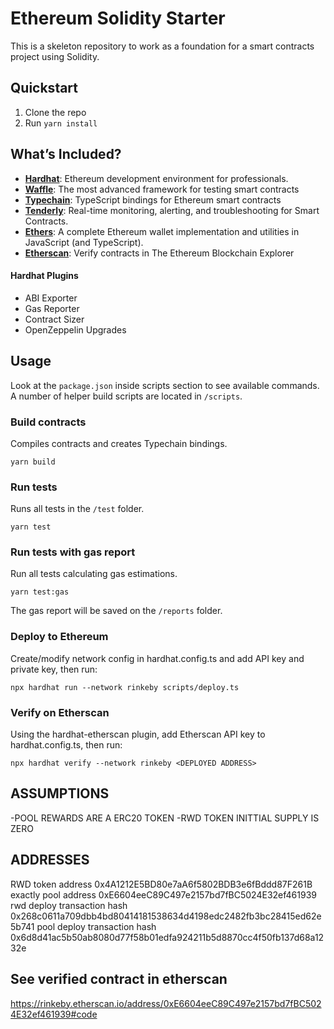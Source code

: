 # Ethereum Solidity Starter

This is a skeleton repository to work as a foundation for a smart contracts project using Solidity.

## Quickstart

1. Clone the repo
2. Run `yarn install`

## What’s Included?

- **[Hardhat](https://hardhat.org/)**: Ethereum development environment for professionals.
- **[Waffle](https://getwaffle.io/)**: The most advanced framework for testing smart contracts
- **[Typechain](https://github.com/ethereum-ts/TypeChain)**: TypeScript bindings for Ethereum smart contracts
- **[Tenderly](https://tenderly.co/)**: Real-time monitoring, alerting, and troubleshooting for Smart Contracts.
- **[Ethers]()**: A complete Ethereum wallet implementation and utilities in JavaScript (and TypeScript).
- **[Etherscan](https://etherscan.io)**: Verify contracts in The Ethereum Blockchain Explorer

#### Hardhat Plugins
- ABI Exporter
- Gas Reporter
- Contract Sizer
- OpenZeppelin Upgrades
## Usage

Look at the `package.json` inside scripts section to see available commands. A number of helper build scripts are located in `/scripts`.
### Build contracts

Compiles contracts and creates Typechain bindings.

`yarn build`

### Run tests

Runs all tests in the `/test` folder.

`yarn test`

### Run tests with gas report

Run all tests calculating gas estimations.

`yarn test:gas`

The gas report will be saved on the `/reports` folder.

### Deploy to Ethereum

Create/modify network config in hardhat.config.ts and add API key and private key, then run:

`npx hardhat run --network rinkeby scripts/deploy.ts`

### Verify on Etherscan

Using the hardhat-etherscan plugin, add Etherscan API key to hardhat.config.ts, then run:

`npx hardhat verify --network rinkeby <DEPLOYED ADDRESS>`


## ASSUMPTIONS 

-POOL REWARDS ARE A ERC20 TOKEN
-RWD TOKEN INITTIAL SUPPLY IS ZERO

## ADDRESSES

RWD token address 0x4A1212E5BD80e7aA6f5802BDB3e6fBddd87F261B
exactly pool address 0xE6604eeC89C497e2157bd7fBC5024E32ef461939
rwd deploy transaction hash 0x268c0611a709dbb4bd80414181538634d4198edc2482fb3bc28415ed62e5b741
pool deploy transaction hash 0x6d8d41ac5b50ab8080d77f58b01edfa924211b5d8870cc4f50fb137d68a1232e


## See verified contract in etherscan 
https://rinkeby.etherscan.io/address/0xE6604eeC89C497e2157bd7fBC5024E32ef461939#code

